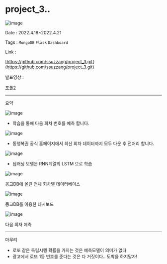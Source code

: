 # project_3..
![image](https://user-images.githubusercontent.com/97435321/190987213-4ea62a9f-9cac-43db-820a-38fddb09ee6b.png)

Date : 2022.4.18~2022.4.21

Tags : `MongoDB` `Flask` `Dashboard` 

Link : 

[https://github.com/ssuzzang/project_3.git](https://github.com/ssuzzang/project_3.git)

발표영상 : 

[포폴2](https://youtu.be/3WPXy63P1Ew)

---

요약

![image](https://user-images.githubusercontent.com/97435321/190988146-8d093000-bad1-4bd6-9e2d-6b0e035a39c2.png)

- 학습을 통해 다음 회차 번호를 예측 합니다.

![image](https://user-images.githubusercontent.com/97435321/190988206-87988324-1b30-43aa-a7b7-612aa495413f.png)


- 동행복권 공식 홈페이지에서 최신 회차 데이터까지 모두 다운 후 전처리 합니다.

![image](https://user-images.githubusercontent.com/97435321/190988240-a825b8b5-d045-4fe6-90fc-83bb521ef9f8.png)


- 딥러닝 모델은 RNN계열의 LSTM 으로 학습

![image](https://user-images.githubusercontent.com/97435321/190988308-e146150e-9c27-447f-8a67-f639d9f53981.png)


몽고DB에 올린 전체 회차별 데이터베이스

![image](https://user-images.githubusercontent.com/97435321/190988380-2b402efd-bb6c-47cd-b6cb-ca445a0c7826.png)

몽고DB를 이용한 데시보드

![image](https://user-images.githubusercontent.com/97435321/190987990-2d5d63ce-0f3b-469e-8813-4273f4878185.png)

다음 회자 예측

---

마무리

- 로또 같은 독립시행 확률을 가지는 것은 예측모델이 의미가 없다
- 광고에서 로또 1등 번호를 준다는 것은 다 거짓이다.. 도박을 하지말자!
